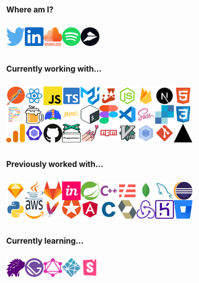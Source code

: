<h2>Where am I?</h2><br /><div style="display: flex; flex-wrap: wrap;"><a href="https://twitter.com/env_jackson"><img src="./assets/twitter.svg" alt="twitter" width="50" height="50" /></a><a href="https://www.linkedin.com/in/jacksonblankenship/"><img src="./assets/linkedin.svg" alt="linkedin" width="50" height="50" /></a><a href="https://soundcloud.com/jacksonblankenship"><img src="./assets/soundcloud.svg" alt="soundcloud" width="50" height="50" /></a><a href="https://open.spotify.com/user/1240355717?si=Vf0XhUsDRnGYHza5j5STIQ"><img src="./assets/spotify.svg" alt="spotify" width="50" height="50" /></a><a href="https://flylance.com/"><img src="./assets/flylance.svg" alt="flylance" width="50" height="50" /></a></div><br /><h2>Currently working with...</h2><br /><div style="display: flex; flex-wrap: wrap;"><img src="./assets/postman.svg" alt="postman" width="50" height="50" /><img src="./assets/reactts.svg" alt="reactts" width="50" height="50" /><img src="./assets/javascript.svg" alt="javascript" width="50" height="50" /><img src="./assets/typescript.svg" alt="typescript" width="50" height="50" /><img src="./assets/material-ui.svg" alt="material-ui" width="50" height="50" /><img src="./assets/jest.svg" alt="jest" width="50" height="50" /><img src="./assets/node.svg" alt="node" width="50" height="50" /><img src="./assets/firebase.svg" alt="firebase" width="50" height="50" /><img src="./assets/next.svg" alt="next" width="50" height="50" /><img src="./assets/html5.svg" alt="html5" width="50" height="50" /><img src="./assets/prettier.svg" alt="prettier" width="50" height="50" /><img src="./assets/homebrew.svg" alt="homebrew" width="50" height="50" /><img src="./assets/lighthouse.svg" alt="lighthouse" width="50" height="50" /><img src="./assets/babel.svg" alt="babel" width="50" height="50" /><img src="./assets/bash.svg" alt="bash" width="50" height="50" /><img src="./assets/figma.svg" alt="figma" width="50" height="50" /><img src="./assets/vscode.svg" alt="vscode" width="50" height="50" /><img src="./assets/sass.svg" alt="sass" width="50" height="50" /><img src="./assets/sendgrid.svg" alt="sendgrid" width="50" height="50" /><img src="./assets/css3.svg" alt="css3" width="50" height="50" /><img src="./assets/analytics.svg" alt="analytics" width="50" height="50" /><img src="./assets/eslint.svg" alt="eslint" width="50" height="50" /><img src="./assets/github.svg" alt="github" width="50" height="50" /><img src="./assets/puppeteer.svg" alt="puppeteer" width="50" height="50" /><img src="./assets/styled.svg" alt="styled" width="50" height="50" /><img src="./assets/npm.svg" alt="npm" width="50" height="50" /><img src="./assets/vim.svg" alt="vim" width="50" height="50" /><img src="./assets/webpack.svg" alt="webpack" width="50" height="50" /><img src="./assets/git.svg" alt="git" width="50" height="50" /><img src="./assets/vercel.svg" alt="vercel" width="50" height="50" /></div><br /><h2>Previously worked with...</h2><br /><div style="display: flex; flex-wrap: wrap;"><img src="./assets/sketch.svg" alt="sketch" width="50" height="50" /><img src="./assets/java.svg" alt="java" width="50" height="50" /><img src="./assets/gitlab.svg" alt="gitlab" width="50" height="50" /><img src="./assets/invision.svg" alt="invision" width="50" height="50" /><img src="./assets/spring.svg" alt="spring" width="50" height="50" /><img src="./assets/cpp.svg" alt="cpp" width="50" height="50" /><img src="./assets/serverless.svg" alt="serverless" width="50" height="50" /><img src="./assets/mongo.svg" alt="mongo" width="50" height="50" /><img src="./assets/mysql.svg" alt="mysql" width="50" height="50" /><img src="./assets/eclipse.svg" alt="eclipse" width="50" height="50" /><img src="./assets/python.svg" alt="python" width="50" height="50" /><img src="./assets/aws.svg" alt="aws" width="50" height="50" /><img src="./assets/maven.svg" alt="maven" width="50" height="50" /><img src="./assets/auth0.svg" alt="auth0" width="50" height="50" /><img src="./assets/angular.svg" alt="angular" width="50" height="50" /><img src="./assets/c.svg" alt="c" width="50" height="50" /><img src="./assets/hibernate.svg" alt="hibernate" width="50" height="50" /><img src="./assets/redux.svg" alt="redux" width="50" height="50" /><img src="./assets/heroku.svg" alt="heroku" width="50" height="50" /><img src="./assets/bitbucket.svg" alt="bitbucket" width="50" height="50" /></div><br /><h2>Currently learning...</h2><br /><div style="display: flex; flex-wrap: wrap;"><img src="./assets/percy.svg" alt="percy" width="50" height="50" /><img src="./assets/gatsby.svg" alt="gatsby" width="50" height="50" /><img src="./assets/graphql.svg" alt="graphql" width="50" height="50" /><img src="./assets/netlify.svg" alt="netlify" width="50" height="50" /><img src="./assets/storybook.svg" alt="storybook" width="50" height="50" /></div><br />
